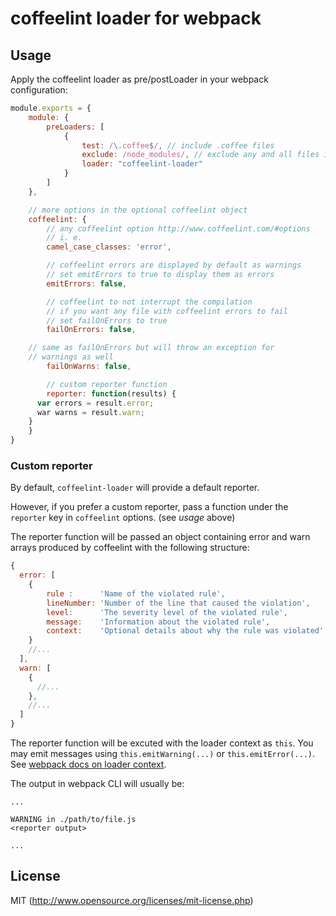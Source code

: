 # coffeelint loader for webpack

## Usage

Apply the coffeelint loader as pre/postLoader in your webpack configuration:

``` javascript
module.exports = {
	module: {
		preLoaders: [
			{
				test: /\.coffee$/, // include .coffee files
				exclude: /node_modules/, // exclude any and all files in the node_modules folder
				loader: "coffeelint-loader"
			}
		]
	},

	// more options in the optional coffeelint object
	coffeelint: {
		// any coffeelint option http://www.coffeelint.com/#options
		// i. e.
		camel_case_classes: 'error',

		// coffeelint errors are displayed by default as warnings
		// set emitErrors to true to display them as errors
		emitErrors: false,

		// coffeelint to not interrupt the compilation
		// if you want any file with coffeelint errors to fail
		// set failOnErrors to true
		failOnErrors: false,

    // same as failOnErrors but will throw an exception for
    // warnings as well
		failOnWarns: false,

		// custom reporter function
		reporter: function(results) {
      var errors = result.error;
      war warns = result.warn;
    }
	}
}
```

### Custom reporter

By default, `coffeelint-loader` will provide a default reporter.

However, if you prefer a custom reporter, pass a function under the `reporter` key in `coffeelint` options. (see *usage* above)

The reporter function will be passed an object containing error and warn arrays produced by coffeelint
with the following structure:
```js
{
  error: [
    {
        rule :      'Name of the violated rule',
        lineNumber: 'Number of the line that caused the violation',
        level:      'The severity level of the violated rule',
        message:    'Information about the violated rule',
        context:    'Optional details about why the rule was violated'
    }
    //...
  ],
  warn: [
    {
      //...
    },
    //...
  ]
}
```

The reporter function will be excuted with the loader context as `this`. You may emit messages using `this.emitWarning(...)` or `this.emitError(...)`. See [webpack docs on loader context](http://webpack.github.io/docs/loaders.html#loader-context).

The output in webpack CLI will usually be:
```
...

WARNING in ./path/to/file.js
<reporter output>

...
```

## License

MIT (http://www.opensource.org/licenses/mit-license.php)

